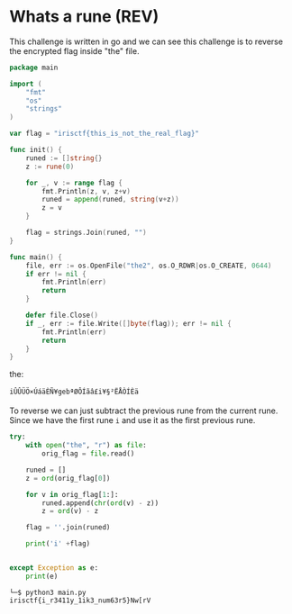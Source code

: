 # Whats a rune (REV)

This challenge is written in go and we can see this challenge is to reverse the encrypted flag inside "the" file.

```go
package main

import (
	"fmt"
	"os"
	"strings"
)

var flag = "irisctf{this_is_not_the_real_flag}"

func init() {
	runed := []string{}
	z := rune(0)

	for _, v := range flag {
		fmt.Println(z, v, z+v)
		runed = append(runed, string(v+z))
		z = v
	}

	flag = strings.Join(runed, "")
}

func main() {
	file, err := os.OpenFile("the2", os.O_RDWR|os.O_CREATE, 0644)
	if err != nil {
		fmt.Println(err)
		return
	}

	defer file.Close()
	if _, err := file.Write([]byte(flag)); err != nil {
		fmt.Println(err)
		return
	}
}
```

the:
```
iÛÛÜÖ×ÚáäÈÑ¥gebªØÔÍãâ£i¥§²ËÅÒÍÈä
```

To reverse we can just subtract the previous rune from the current rune. Since we have the first rune `i` and use it as the first previous rune.

```py
try:
    with open("the", "r") as file:
        orig_flag = file.read()

    runed = []
    z = ord(orig_flag[0])

    for v in orig_flag[1:]:
        runed.append(chr(ord(v) - z))
        z = ord(v) - z

    flag = ''.join(runed)  

    print('i' +flag)


except Exception as e:
    print(e)
```

```
└─$ python3 main.py
irisctf{i_r3411y_1ik3_num63r5}Nw[rV
```
